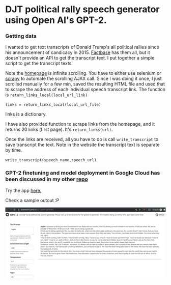 # DJT political rally speech generator using Open AI's GPT-2. 

### Getting data

I wanted to get text transcripts of Donald Trump's all political rallies since his announcement of candicacy in 2015. 
[Factbase](https://factba.se/transcripts) has them all, but it doesn't provide an API to get the transcript text. 
I put together a simple script to get the transcript texts. 

Note the [homepage](https://factba.se/transcripts) is infinite scrolling. 
You have to either use selenium or [scrapy](https://scrapy.org/) to automate the scrolling AJAX call. Since I was doing it once,
I just scrolled manually for a few min, saved the resulting HTML file and used that to scrape the address of each individual speech
transcript link. The function is `return_links_local(local_url_link)`

```
links = return_links_local(local_url_file)
```

links is a dictionary. 

I have also provided function to scrape links from the homepage, and it returns 20 links (first page). It's `return_links(url)`.

Once the links are received, all you have to do is call `write_transcript` to save transcript the text. Note in the website the transcript text
is separate by time. 

```
write_transcript(speech_name,speech_url)
```

### GPT-2 finetuning and model deployment in Google Cloud has been discussed in my other [repo](https://github.com/addadda023/GPT-2-text-generation)

Try the app [here.](https://addadda023.github.io/DJT-speech-generator/)

Check a sample outout :P

![image](https://github.com/addadda023/DJT-speech-generator/blob/master/docs/DJT_speech_sample.png)
